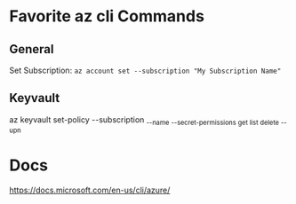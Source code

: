 # Favorite az cli Commands

## General
Set Subscription: `az account set --subscription "My Subscription Name"`

## Keyvault
az keyvault set-policy --subscription <sub> --name <kvname> --secret-permissions get list delete --upn <user>

# Docs
https://docs.microsoft.com/en-us/cli/azure/
